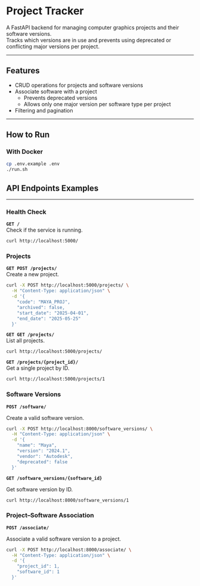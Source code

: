 # Project Tracker

A FastAPI backend for managing computer graphics projects and their software versions.  
Tracks which versions are in use and prevents using deprecated or conflicting major versions per project.

---

## Features

- CRUD operations for projects and software versions  
- Associate software with a project  
  - Prevents deprecated versions  
  - Allows only one major version per software type per project  
- Filtering and pagination  


---

## How to Run

### With Docker

```bash
cp .env.example .env
./run.sh
```

## API Endpoints Examples


---

### Health Check

**`GET /`**  
Check if the service is running.

```bash
curl http://localhost:5000/
```

### Projects

**`GET POST /projects/`**  
Create a new project.
```bash
curl -X POST http://localhost:5000/projects/ \
  -H "Content-Type: application/json" \
  -d '{
    "code": "MAYA_PROJ",
    "archived": false,
    "start_date": "2025-04-01",
    "end_date": "2025-05-25"
  }'
```

**`GET GET /projects/`**  
List all projects.
```bash
curl http://localhost:5000/projects/
```

**`GET /projects/{project_id}/`**  
Get a single project by ID.
```bash
curl http://localhost:5000/projects/1
```

### Software Versions
**`POST /software/`**

Create a valid software version.
```bash
curl -X POST http://localhost:8000/software_versions/ \
  -H "Content-Type: application/json" \
  -d '{
    "name": "Maya",
    "version": "2024.1",
    "vendor": "Autodesk",
    "deprecated": false
  }'
```


**`GET /software_versions/{software_id}`**

Get software version by ID.
```bash
curl http://localhost:8000/software_versions/1
```


### Project–Software Association
**`POST /associate/`**

Associate a valid software version to a project.
```bash
curl -X POST http://localhost:8000/associate/ \
  -H "Content-Type: application/json" \
  -d '{
    "project_id": 1,
    "software_id": 1
  }'
```
